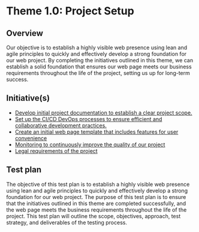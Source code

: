 # Theme 1.0: Project Setup
## Overview
Our objective is to establish a highly visible web presence using lean and agile principles to quickly and effectively
develop a strong foundation for our web project. By completing the initiatives outlined in this theme, we can establish a
solid foundation that ensures our web page meets our business requirements throughout the life of the project, setting
us up for long-term success.
## Initiative(s)

* [Develop initial project documentation to establish a clear project scope.](https://github.com/EDS435/mywebclass-agile-docs/blob/main/documentation/theme_1/initiatives/initiative_basic_webpage_template.md)
* [Set up the CI/CD DevOps processes to ensure efficient and collaborative development practices.](https://github.com/EDS435/mywebclass-agile-docs/blob/main/documentation/theme_1/initiatives/initiative_devops.md)
* [Create an initial web page template that includes features for user convenience](https://github.com/EDS435/mywebclass-agile-docs/blob/main/documentation/theme_1/initiatives/initiative_webpage_template.md)
* [Monitoring to continuously improve the quality of our project](https://github.com/EDS435/mywebclass-agile-docs/blob/main/documentation/theme_1/initiatives/monitoring_template.md)
* [Legal requirements of the project](https://github.com/EDS435/mywebclass-agile-docs/blob/main/documentation/theme_1/initiatives/legal_template.md)

## Test plan
The objective of this test plan is to establish a highly visible web presence using lean and agile principles to quickly and effectively develop a strong foundation for our web project. The purpose of this test plan is to ensure that the initiatives outlined in this theme are completed successfully, and the web page meets the business requirements throughout the life of the project. This test plan will outline the scope, objectives, approach, test strategy, and deliverables of the testing process.